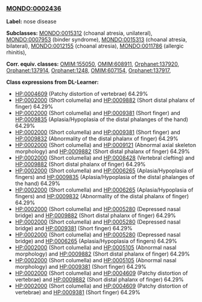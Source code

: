 
### [MONDO:0002436](http://purl.obolibrary.org/obo/MONDO_0002436)
**Label:** nose disease

**Subclasses:** [MONDO:0015312](http://purl.obolibrary.org/obo/MONDO_0015312) (choanal atresia, unilateral), [MONDO:0007953](http://purl.obolibrary.org/obo/MONDO_0007953) (binder syndrome), [MONDO:0015313](http://purl.obolibrary.org/obo/MONDO_0015313) (choanal atresia, bilateral), [MONDO:0012155](http://purl.obolibrary.org/obo/MONDO_0012155) (choanal atresia), [MONDO:0011786](http://purl.obolibrary.org/obo/MONDO_0011786) (allergic rhinitis), 

**Corr. equiv. classes:** [OMIM:155050](http://purl.obolibrary.org/obo/OMIM_155050), [OMIM:608911](http://purl.obolibrary.org/obo/OMIM_608911), [Orphanet:137920](http://www.orpha.net/ORDO/Orphanet_137920), [Orphanet:137914](http://www.orpha.net/ORDO/Orphanet_137914), [Orphanet:1248](http://www.orpha.net/ORDO/Orphanet_1248), [OMIM:607154](http://purl.obolibrary.org/obo/OMIM_607154), [Orphanet:137917](http://www.orpha.net/ORDO/Orphanet_137917), 

**Class expressions from DL-Learner:**

- [HP:0004609](http://purl.obolibrary.org/obo/HP_0004609) (Patchy distortion of vertebrae) 64.29%
- [HP:0002000](http://purl.obolibrary.org/obo/HP_0002000) (Short columella) and [HP:0009882](http://purl.obolibrary.org/obo/HP_0009882) (Short distal phalanx of finger) 64.29%
- [HP:0002000](http://purl.obolibrary.org/obo/HP_0002000) (Short columella) and [HP:0009381](http://purl.obolibrary.org/obo/HP_0009381) (Short finger) and [HP:0009835](http://purl.obolibrary.org/obo/HP_0009835) (Aplasia/Hypoplasia of the distal phalanges of the hand) 64.29%
- [HP:0002000](http://purl.obolibrary.org/obo/HP_0002000) (Short columella) and [HP:0009381](http://purl.obolibrary.org/obo/HP_0009381) (Short finger) and [HP:0009832](http://purl.obolibrary.org/obo/HP_0009832) (Abnormality of the distal phalanx of finger) 64.29%
- [HP:0002000](http://purl.obolibrary.org/obo/HP_0002000) (Short columella) and [HP:0009121](http://purl.obolibrary.org/obo/HP_0009121) (Abnormal axial skeleton morphology) and [HP:0009882](http://purl.obolibrary.org/obo/HP_0009882) (Short distal phalanx of finger) 64.29%
- [HP:0002000](http://purl.obolibrary.org/obo/HP_0002000) (Short columella) and [HP:0008428](http://purl.obolibrary.org/obo/HP_0008428) (Vertebral clefting) and [HP:0009882](http://purl.obolibrary.org/obo/HP_0009882) (Short distal phalanx of finger) 64.29%
- [HP:0002000](http://purl.obolibrary.org/obo/HP_0002000) (Short columella) and [HP:0006265](http://purl.obolibrary.org/obo/HP_0006265) (Aplasia/Hypoplasia of fingers) and [HP:0009835](http://purl.obolibrary.org/obo/HP_0009835) (Aplasia/Hypoplasia of the distal phalanges of the hand) 64.29%
- [HP:0002000](http://purl.obolibrary.org/obo/HP_0002000) (Short columella) and [HP:0006265](http://purl.obolibrary.org/obo/HP_0006265) (Aplasia/Hypoplasia of fingers) and [HP:0009832](http://purl.obolibrary.org/obo/HP_0009832) (Abnormality of the distal phalanx of finger) 64.29%
- [HP:0002000](http://purl.obolibrary.org/obo/HP_0002000) (Short columella) and [HP:0005280](http://purl.obolibrary.org/obo/HP_0005280) (Depressed nasal bridge) and [HP:0009882](http://purl.obolibrary.org/obo/HP_0009882) (Short distal phalanx of finger) 64.29%
- [HP:0002000](http://purl.obolibrary.org/obo/HP_0002000) (Short columella) and [HP:0005280](http://purl.obolibrary.org/obo/HP_0005280) (Depressed nasal bridge) and [HP:0009381](http://purl.obolibrary.org/obo/HP_0009381) (Short finger) 64.29%
- [HP:0002000](http://purl.obolibrary.org/obo/HP_0002000) (Short columella) and [HP:0005280](http://purl.obolibrary.org/obo/HP_0005280) (Depressed nasal bridge) and [HP:0006265](http://purl.obolibrary.org/obo/HP_0006265) (Aplasia/Hypoplasia of fingers) 64.29%
- [HP:0002000](http://purl.obolibrary.org/obo/HP_0002000) (Short columella) and [HP:0005105](http://purl.obolibrary.org/obo/HP_0005105) (Abnormal nasal morphology) and [HP:0009882](http://purl.obolibrary.org/obo/HP_0009882) (Short distal phalanx of finger) 64.29%
- [HP:0002000](http://purl.obolibrary.org/obo/HP_0002000) (Short columella) and [HP:0005105](http://purl.obolibrary.org/obo/HP_0005105) (Abnormal nasal morphology) and [HP:0009381](http://purl.obolibrary.org/obo/HP_0009381) (Short finger) 64.29%
- [HP:0002000](http://purl.obolibrary.org/obo/HP_0002000) (Short columella) and [HP:0004609](http://purl.obolibrary.org/obo/HP_0004609) (Patchy distortion of vertebrae) and [HP:0009882](http://purl.obolibrary.org/obo/HP_0009882) (Short distal phalanx of finger) 64.29%
- [HP:0002000](http://purl.obolibrary.org/obo/HP_0002000) (Short columella) and [HP:0004609](http://purl.obolibrary.org/obo/HP_0004609) (Patchy distortion of vertebrae) and [HP:0009381](http://purl.obolibrary.org/obo/HP_0009381) (Short finger) 64.29%


